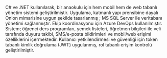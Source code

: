 C# ve .NET kullanılarak, bir anaokulu için hem mobil hem de web tabanlı yönetim sistemi geliştirilmiştir. Uygulama, katmanlı yapı prensibine dayalı Onion mimarisine uygun şekilde tasarlanmış ; MS SQL Server ile veritabanı yönetimi sağlanmıştır. Ekip koordinasyonu için Azure DevOps kullanılmıştır. Sistem; öğrenci ders programları, yemek listeleri, öğretmen bilgileri ile veli tarafında duyuru takibi, SMS/e-posta bildirimleri ve mobil/web erişimi özelliklerini içermektedir. Kullanıcı yetkilendirmesi ve güvenliği için token tabanlı kimlik doğrulama (JWT) uygulanmış, rol tabanlı erişim kontrolü geliştirilmiştir.
